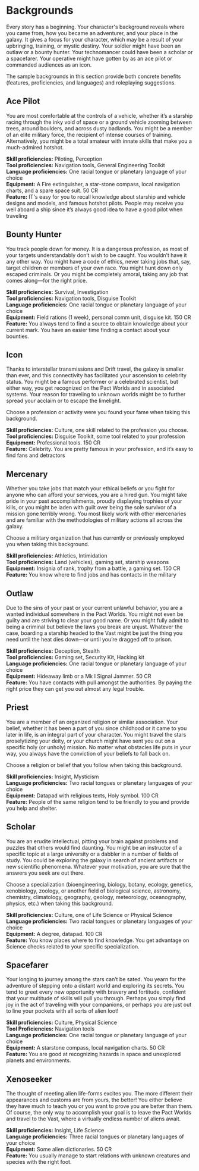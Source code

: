 # Backgrounds

Every story has a beginning. Your character's background reveals where you came from, how you became an adventurer, and your place in the galaxy. It gives a focus for your character, which may be a result of your upbringing, training, or mystic destiny. Your soldier might have been an outlaw or a bounty hunter. Your technomancer could have been a scholar or a spacefarer. Your operative might have gotten by as an ace pilot or commanded audiences as an icon.

The sample backgrounds in this section provide both concrete benefits (features, proficiencies, and languages) and roleplaying suggestions.

## Ace Pilot

You are most comfortable at the controls of a vehicle, whether it’s a starship racing through the inky void of space or a ground vehicle zooming between trees, around boulders, and across dusty badlands. You might be a member of an elite military force, the recipient of intense courses of training. Alternatively, you might be a total amateur with innate skills that make you a much-admired hotshot.

**Skill proficiencies:** Piloting, Perception    
**Tool proficiencies:** Navigation tools, General Engineering Toolkit    
**Language proficiencies:** One racial tongue or planetary language of your choice    
**Equipment:** A Fire extinguisher, a star-stone compass, local navigation charts, and a spare space suit. 50 CR    
**Feature:** IT's easy for you to recall knowledge about starship and vehicle designs and models, and famous hotshot pilots. People may receive you well aboard a ship since it’s always good idea to have a good pilot when traveling

## Bounty Hunter

You track people down for money. It is a dangerous profession, as most of your targets understandably don’t wish to be caught. You wouldn’t have it any other way. You might have a code of ethics, never taking jobs that, say, target children or members of your own race. You might hunt down only escaped criminals. Or you might be completely amoral, taking any job that comes along—for the right price.

**Skill proficiencies:** Survival, Investigation    
**Tool proficiencies:** Navigation tools, Disguise Toolkit    
**Language proficiencies:** One racial tongue or planetary language of your choice    
**Equipment:** Field rations (1 week), personal comm unit, disguise kit. 150 CR    
**Feature:** You always tend to find a source to obtain knowledge about your current mark. You have an easier time finding a contact about your bounties.

## Icon

Thanks to interstellar transmissions and Drift travel, the galaxy is smaller than ever, and this connectivity has facilitated your ascension to celebrity status. You might be a famous performer or a celebrated scientist, but either way, you get recognized on the Pact Worlds and in associated systems. Your reason for traveling to unknown worlds might be to further spread your acclaim or to escape the limelight.

Choose a profession or activity were you found your fame when taking this background.

**Skill proficiencies:** Culture, one skill related to the profession you choose.    
**Tool proficiencies:** Disguise Toolkit, some tool related to your profession    
**Equipment:** Professional tools. 150 CR    
**Feature:** Celebrity. You are pretty famous in your profession, and it’s easy to find fans and detractors

## Mercenary

Whether you take jobs that match your ethical beliefs or you fight for anyone who can afford your services, you are a hired gun. You might take pride in your past accomplishments, proudly displaying trophies of your kills, or you might be laden with guilt over being the sole survivor of a mission gone terribly wrong. You most likely work with other mercenaries and are familiar with the methodologies of military actions all across the galaxy.

Choose a military organization that has currently or previously employed you when taking this background.

**Skill proficiencies:** Athletics, Intimidation    
**Tool proficiencies:** Land (vehicles), gaming set, starship weapons    
**Equipment:** Insignia of rank, trophy from a battle, a gaming set. 150 CR    
**Feature:** You know where to find jobs and has contacts in the military

## Outlaw

Due to the sins of your past or your current unlawful behavior, you are a wanted individual somewhere in the Pact Worlds. You might not even be guilty and are striving to clear your good name. Or you might fully admit to being a criminal but believe the laws you break are unjust. Whatever the case, boarding a starship headed to the Vast might be just the thing you need until the heat dies down—or until you’re dragged off to prison.

**Skill proficiencies:** Deception, Stealth    
**Tool proficiencies:** Gaming set, Security Kit, Hacking kit    
**Language proficiencies:** One racial tongue or planetary language of your choice    
**Equipment:** Hideaway limb or a Mk I Signal Jammer. 50 CR    
**Feature:** You have contacts with pull amongst the authorities. By paying the right price they can get you out almost any legal trouble.

## Priest

You are a member of an organized religion or similar association. Your belief, whether it has been a part of you since childhood or it came to you later in life, is an integral part of your character. You might travel the stars proselytizing your deity, or your church might have sent you out on a specific holy (or unholy) mission. No matter what obstacles life puts in your way, you always have the conviction of your beliefs to fall back on.

Choose a religion or belief that you follow when taking this background.

**Skill proficiencies:** Insight, Mysticism    
**Language proficiencies:** Two racial tongues or planetary languages of your choice    
**Equipment:** Datapad with religious texts, Holy symbol. 100 CR    
**Feature:** People of the same religion tend to be friendly to you and provide you help and shelter.

## Scholar

You are an erudite intellectual, pitting your brain against problems and puzzles that others would find daunting. You might be an instructor of a specific topic at a large university or a dabbler in a number of fields of study. You could be exploring the galaxy in search of ancient artifacts or new scientific phenomena. Whatever your motivation, you are sure that the answers you seek are out there.

Choose a specialization (bioengineering, biology, botany, ecology, genetics, xenobiology, zoology, or another field of biological science, astronomy, chemistry, climatology, geography, geology, meteorology, oceanography, physics, etc.) when taking this background.

**Skill proficiencies:** Culture, one of Life Science or Physical Science    
**Language proficiencies:** Two racial tongues or planetary languages of your choice    
**Equipment:** A degree, datapad. 100 CR    
**Feature:** You know places where to find knowledge. You get advantage on Science checks related to your specific specialization.

## Spacefarer

Your longing to journey among the stars can’t be sated. You yearn for the adventure of stepping onto a distant world and exploring its secrets. You tend to greet every new opportunity with bravery and fortitude, confident that your multitude of skills will pull you through. Perhaps you simply find joy in the act of traveling with your companions, or perhaps you are just out to line your pockets with all sorts of alien loot!

**Skill proficiencies:** Culture, Physical Science    
**Tool Proficiencies:** Navigation tools    
**Language proficiencies:** One racial tongue or planetary language of your choice    
**Equipment:** A starstone compass, local navigation charts. 50 CR    
**Feature:** You are good at recognizing hazards in space and unexplored planets and environments. 

## Xenoseeker

The thought of meeting alien life-forms excites you. The more different their appearances and customs are from yours, the better! You either believe they have much to teach you or you want to prove you are better than them. Of course, the only way to accomplish your goal is to leave the Pact Worlds and travel to the Vast, where a virtually endless number of aliens await.

**Skill proficiencies:** Insight, Life Science    
**Language proficiencies:** Three racial tongues or planetary languages of your choice    
**Equipment:** Some alien dictionaries. 50 CR    
**Feature:** You usually manage to start relations with unknown creatures and species with the right foot.

